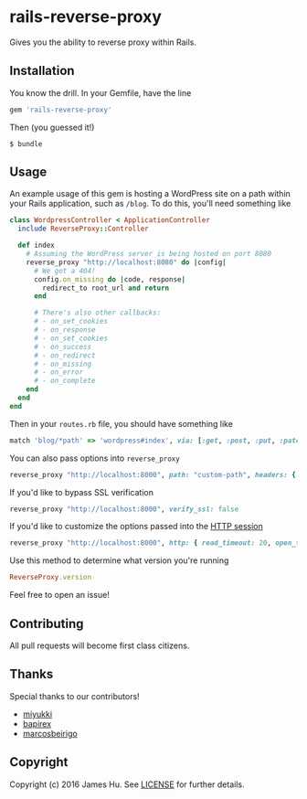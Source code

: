 # rails-reverse-proxy

Gives you the ability to reverse proxy within Rails.

## Installation

You know the drill. In your Gemfile, have the line

```ruby
gem 'rails-reverse-proxy'
```

Then (you guessed it!)

```
$ bundle
```

## Usage

An example usage of this gem is hosting a WordPress site on a path within your Rails application, such as `/blog`. To do this, you'll need something like

```ruby
class WordpressController < ApplicationController
  include ReverseProxy::Controller

  def index
    # Assuming the WordPress server is being hosted on port 8080
    reverse_proxy "http://localhost:8080" do |config|
      # We got a 404!
      config.on_missing do |code, response|
        redirect_to root_url and return
      end

      # There's also other callbacks:
      # - on_set_cookies
      # - on_response
      # - on_set_cookies
      # - on_success
      # - on_redirect
      # - on_missing
      # - on_error
      # - on_complete
    end
  end
end
```

Then in your `routes.rb` file, you should have something like

```ruby
match 'blog/*path' => 'wordpress#index', via: [:get, :post, :put, :patch, :delete]
```

You can also pass options into `reverse_proxy`

```ruby
reverse_proxy "http://localhost:8000", path: "custom-path", headers: { 'X-Foo' => "Bar" }
```

If you'd like to bypass SSL verification

```ruby
reverse_proxy "http://localhost:8000", verify_ssl: false
```

If you'd like to customize the options passed into the [HTTP session](https://ruby-doc.org/stdlib-2.4.0/libdoc/net/http/rdoc/Net/HTTP.html#start-method)

```ruby
reverse_proxy "http://localhost:8000", http: { read_timeout: 20, open_timeout: 100 }
```

Use this method to determine what version you're running

```ruby
ReverseProxy.version
```

Feel free to open an issue!

## Contributing

All pull requests will become first class citizens.

## Thanks

Special thanks to our contributors!

- [miyukki](https://github.com/miyukki)
- [bapirex](https://github.com/bapirex)
- [marcosbeirigo](https://github.com/marcosbeirigo)

## Copyright

Copyright (c) 2016 James Hu. See [LICENSE](LICENSE) for
further details.
